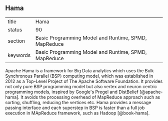## Hama


|          |                                                      |
| -------- | ---------------------------------------------------- |
| title    | Hama                                                 | 
| status   | 90                                                   |
| section  | Basic Programming Model and Runtime, SPMD, MapReduce |
| keywords | Basic Programming Model and Runtime, SPMD, MapReduce |



Apache Hama is a framework for Big Data analytics which uses the Bulk
Synchronous Parallel (BSP) computing model, which was established in
2012 as a Top-Level Project of The Apache Software Foundation. It
provides not only pure BSP programming model but also vertex and
neuron centric programming models, inspired by Google's Pregel and
DistBelief [@apache-hama]. It avoids the processing overhead of
MapReduce approach such as sorting, shuffling, reducing the vertices
etc. Hama provides a message passing interface and each superstep in
BSP is faster than a full job execution in MApReduce framework, such
as Hadoop [@book-hama].
     
